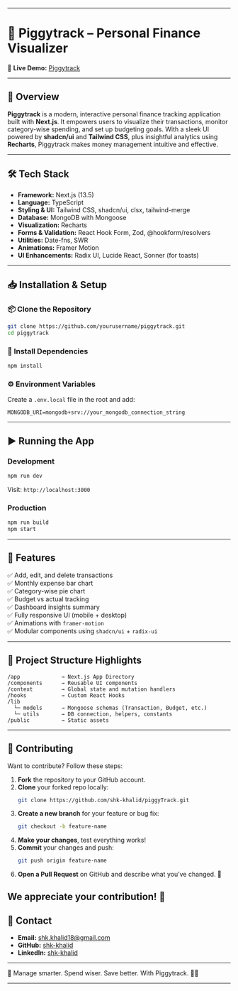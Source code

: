 
---

# 🐷 Piggytrack – Personal Finance Visualizer

🚀 **Live Demo:** [Piggytrack](https://piggytrack.vercel.app)

---

## 📌 Overview

**Piggytrack** is a modern, interactive personal finance tracking application built with **Next.js**. It empowers users to visualize their transactions, monitor category-wise spending, and set up budgeting goals. With a sleek UI powered by **shadcn/ui** and **Tailwind CSS**, plus insightful analytics using **Recharts**, Piggytrack makes money management intuitive and effective.

---

## 🛠️ Tech Stack

- **Framework:** Next.js (13.5)
- **Language:** TypeScript
- **Styling & UI:** Tailwind CSS, shadcn/ui, clsx, tailwind-merge
- **Database:** MongoDB with Mongoose
- **Visualization:** Recharts
- **Forms & Validation:** React Hook Form, Zod, @hookform/resolvers
- **Utilities:** Date-fns, SWR
- **Animations:** Framer Motion
- **UI Enhancements:** Radix UI, Lucide React, Sonner (for toasts)

---

## 📥 Installation & Setup

### 📦 Clone the Repository
```bash
git clone https://github.com/yourusername/piggytrack.git
cd piggytrack
```

### 🔧 Install Dependencies
```bash
npm install
```

### ⚙️ Environment Variables
Create a `.env.local` file in the root and add:

```env
MONGODB_URI=mongodb+srv://your_mongodb_connection_string
```

---

## ▶️ Running the App

### Development
```bash
npm run dev
```
Visit: `http://localhost:3000`

### Production
```bash
npm run build
npm start
```

---

## 🎯 Features

✅ Add, edit, and delete transactions  
✅ Monthly expense bar chart  
✅ Category-wise pie chart  
✅ Budget vs actual tracking  
✅ Dashboard insights summary  
✅ Fully responsive UI (mobile + desktop)  
✅ Animations with `framer-motion`  
✅ Modular components using `shadcn/ui` + `radix-ui`

---

## 📁 Project Structure Highlights

```
/app             → Next.js App Directory
/components      → Reusable UI components
/context         → Global state and mutation handlers
/hooks           → Custom React Hooks
/lib
  └─ models      → Mongoose schemas (Transaction, Budget, etc.)
  └─ utils       → DB connection, helpers, constants
/public          → Static assets
```

---

## 🌟 Contributing

Want to contribute? Follow these steps:

1. **Fork** the repository to your GitHub account.
2. **Clone** your forked repo locally:
   ```bash
   git clone https://github.com/shk-khalid/piggyTrack.git
   ```
3. **Create a new branch** for your feature or bug fix:
   ```bash
   git checkout -b feature-name
   ```
4. **Make your changes**, test everything works!
5. **Commit** your changes and push:
   ```bash
   git push origin feature-name
   ```
6. **Open a Pull Request** on GitHub and describe what you’ve changed. 🎉

We appreciate your contribution! 💖
---

## 📧 Contact

- **Email:** [shk.khalid18@gmail.com](mailto:shk.khalid18@gmail.com)  
- **GitHub:** [shk-khalid](https://github.com/shk-khalid)  
- **LinkedIn:** [shk-khalid](https://linkedin.com/in/shk-khalid)

---

🧾 Manage smarter. Spend wiser. Save better. With Piggytrack. 🐷💸


---